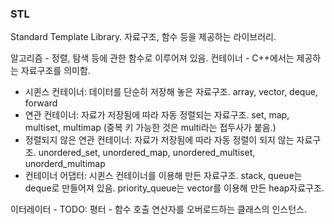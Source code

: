 ### STL
Standard Template Library. 자료구조, 함수 등을 제공하는 라이브러리.    

알고리즘 - 정렬, 탐색 등에 관한 함수로 이루어져 있음.
컨테이너 - C++에서는 제공하는 자료구조를 의미함.

- 시퀸스 컨테이너: 데이터를 단순히 저장해 놓은 자료구조. array, vector, deque, forward
- 연관 컨테이너: 자료가 저장됨에 따라 자동 정렬되는 자료구조. set, map, multiset, multimap (중복 키 가능한 것은 multi라는 접두사가 붙음.)
- 정렬되지 않은 연관 컨테이너: 자료가 저장됨에 따라 자동 정렬이 되지 않는 자료구조. unordered_set, unordered_map, unordered_multiset, unorderd_multimap
- 컨테이너 어댑터: 시퀸스 컨테이너를 이용해 만든 자료구조. stack, queue는 deque로 만들어져 있음. priority_queue는 vector를 이용해 만든 heap자료구조.


이터레이터 - TODO:
평터 - 함수 호출 연산자를 오버로드하는 클래스의 인스턴스.